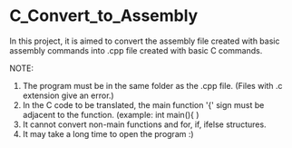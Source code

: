 # C_Convert_to_Assembly

In this project, it is aimed to convert the assembly file created with basic assembly commands into .cpp file created with basic C commands.

NOTE:
1. The program must be in the same folder as the .cpp file. (Files with .c extension give an error.)
2. In the C code to be translated, the main function '{' sign must be adjacent to the function. (example: int main(){ )
3. It cannot convert non-main functions and for, if, ifelse structures.
4. It may take a long time to open the program :)


